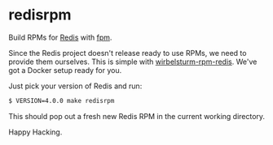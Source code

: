 # redisrpm

Build RPMs for [Redis] with [fpm].

[Redis]: https://redis.io/
[fpm]: http://fpm.readthedocs.io/

Since the Redis project doesn't release ready to use RPMs, we need to provide
them ourselves. This is simple with [wirbelsturm-rpm-redis]. We've got a Docker
setup ready for you.

[wirbelsturm-rpm-redis]: https://github.com/miguno/wirbelsturm-rpm-redis

Just pick your version of Redis and run:

```bash
$ VERSION=4.0.0 make redisrpm
```

This should pop out a fresh new Redis RPM in the current working directory.

Happy Hacking.
